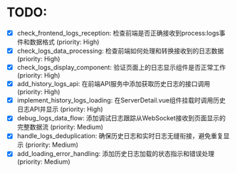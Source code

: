 # TODO:

- [x] check_frontend_logs_reception: 检查前端是否正确接收到process:logs事件和数据格式 (priority: High)
- [x] check_logs_data_processing: 检查前端如何处理和转换接收到的日志数据 (priority: High)
- [x] check_logs_display_component: 验证页面上的日志显示组件是否正常工作 (priority: High)
- [x] add_history_logs_api: 在前端API服务中添加获取历史日志的接口调用 (priority: High)
- [x] implement_history_logs_loading: 在ServerDetail.vue组件挂载时调用历史日志API并显示 (priority: High)
- [x] debug_logs_data_flow: 添加调试日志跟踪从WebSocket接收到页面显示的完整数据流 (priority: Medium)
- [x] handle_logs_deduplication: 确保历史日志和实时日志无缝衔接，避免重复显示 (priority: Medium)
- [x] add_loading_error_handling: 添加历史日志加载的状态指示和错误处理 (priority: Medium)

